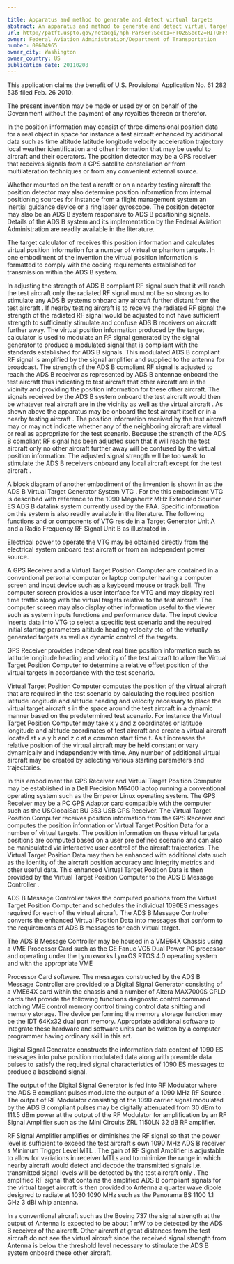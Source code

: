 ```yaml
---

title: Apparatus and method to generate and detect virtual targets
abstract: An apparatus and method to generate and detect virtual targets. Position information for one or more virtual targets is calculated onboard a vehicle from real position information obtained from GPS satellites or other external or internal sources. This virtual position information is coded, mixed with a carrier frequency, amplified, and radiated to a nearby test vehicle, such as an aircraft. The amplitude of the radiated signal is adjusted such that the signal containing the virtual position information is received by the test aircraft only. The radiated signal thus adjusted is below the detection threshold of any aircraft further away. The test aircraft decodes the signal and interprets the decoded virtual position information as real aircraft in its vicinity. The coded signals may be structured to comply with the requirements of the FAA's ADS-B system. The apparatus may be mounted on the test aircraft itself, or on a nearby aircraft.
url: http://patft.uspto.gov/netacgi/nph-Parser?Sect1=PTO2&Sect2=HITOFF&p=1&u=%2Fnetahtml%2FPTO%2Fsearch-adv.htm&r=1&f=G&l=50&d=PALL&S1=08604965&OS=08604965&RS=08604965
owner: Federal Aviation Administration/Department of Transportation
number: 08604965
owner_city: Washington
owner_country: US
publication_date: 20110208
---
```

This application claims the benefit of U.S. Provisional Application No. 61 282 535 filed Feb. 26 2010.

The present invention may be made or used by or on behalf of the Government without the payment of any royalties thereon or therefor.

In the position information may consist of three dimensional position data for a real object in space for instance a test aircraft enhanced by additional data such as time altitude latitude longitude velocity acceleration trajectory local weather identification and other information that may be useful to aircraft and their operators. The position detector may be a GPS receiver that receives signals from a GPS satellite constellation or from multilateration techniques or from any convenient external source.

Whether mounted on the test aircraft or on a nearby testing aircraft the position detector may also determine position information from internal positioning sources for instance from a flight management system an inertial guidance device or a ring laser gyroscope. The position detector may also be an ADS B system responsive to ADS B positioning signals. Details of the ADS B system and its implementation by the Federal Aviation Administration are readily available in the literature.

The target calculator of receives this position information and calculates virtual position information for a number of virtual or phantom targets. In one embodiment of the invention the virtual position information is formatted to comply with the coding requirements established for transmission within the ADS B system.

In adjusting the strength of ADS B compliant RF signal such that it will reach the test aircraft only the radiated RF signal must not be so strong as to stimulate any ADS B systems onboard any aircraft further distant from the test aircraft . If nearby testing aircraft is to receive the radiated RF signal the strength of the radiated RF signal would be adjusted to not have sufficient strength to sufficiently stimulate and confuse ADS B receivers on aircraft further away. The virtual position information produced by the target calculator is used to modulate an RF signal generated by the signal generator to produce a modulated signal that is compliant with the standards established for ADS B signals. This modulated ADS B compliant RF signal is amplified by the signal amplifier and supplied to the antenna for broadcast. The strength of the ADS B compliant RF signal is adjusted to reach the ADS B receiver as represented by ADS B antennae onboard the test aircraft thus indicating to test aircraft that other aircraft are in the vicinity and providing the position information for these other aircraft. The signals received by the ADS B system onboard the test aircraft would then be whatever real aircraft are in the vicinity as well as the virtual aircraft . As shown above the apparatus may be onboard the test aircraft itself or in a nearby testing aircraft . The position information received by the test aircraft may or may not indicate whether any of the neighboring aircraft are virtual or real as appropriate for the test scenario. Because the strength of the ADS B compliant RF signal has been adjusted such that it will reach the test aircraft only no other aircraft further away will be confused by the virtual position information. The adjusted signal strength will be too weak to stimulate the ADS B receivers onboard any local aircraft except for the test aircraft .

A block diagram of another embodiment of the invention is shown in as the ADS B Virtual Target Generator System VTG . For the this embodiment VTG is described with reference to the 1090 Megahertz MHz Extended Squirter ES ADS B datalink system currently used by the FAA. Specific information on this system is also readily available in the literature. The following functions and or components of VTG reside in a Target Generator Unit A and a Radio Frequency RF Signal Unit B as illustrated in .

Electrical power to operate the VTG may be obtained directly from the electrical system onboard test aircraft or from an independent power source.

A GPS Receiver and a Virtual Target Position Computer are contained in a conventional personal computer or laptop computer having a computer screen and input device such as a keyboard mouse or track ball. The computer screen provides a user interface for VTG and may display real time traffic along with the virtual targets relative to the test aircraft. The computer screen may also display other information useful to the viewer such as system inputs functions and performance data. The input device inserts data into VTG to select a specific test scenario and the required initial starting parameters altitude heading velocity etc. of the virtually generated targets as well as dynamic control of the targets.

GPS Receiver provides independent real time position information such as latitude longitude heading and velocity of the test aircraft to allow the Virtual Target Position Computer to determine a relative offset position of the virtual targets in accordance with the test scenario.

Virtual Target Position Computer computes the position of the virtual aircraft that are required in the test scenario by calculating the required position latitude longitude and altitude heading and velocity necessary to place the virtual target aircraft s in the space around the test aircraft in a dynamic manner based on the predetermined test scenario. For instance the Virtual Target Position Computer may take x y and z coordinates or latitude longitude and altitude coordinates of test aircraft and create a virtual aircraft located at x a y b and z c at a common start time t. As t increases the relative position of the virtual aircraft may be held constant or vary dynamically and independently with time. Any number of additional virtual aircraft may be created by selecting various starting parameters and trajectories.

In this embodiment the GPS Receiver and Virtual Target Position Computer may be established in a Dell Precision M6400 laptop running a conventional operating system such as the Emperor Linux operating system. The GPS Receiver may be a PC GPS Adaptor card compatible with the computer such as the USGlobalSat BU 353 USB GPS Receiver. The Virtual Target Position Computer receives position information from the GPS Receiver and computes the position information or Virtual Target Position Data for a number of virtual targets. The position information on these virtual targets positions are computed based on a user pre defined scenario and can also be manipulated via interactive user control of the aircraft trajectories. The Virtual Target Position Data may then be enhanced with additional data such as the identity of the aircraft position accuracy and integrity metrics and other useful data. This enhanced Virtual Target Position Data is then provided by the Virtual Target Position Computer to the ADS B Message Controller .

ADS B Message Controller takes the computed positions from the Virtual Target Position Computer and schedules the individual 1090ES messages required for each of the virtual aircraft. The ADS B Message Controller converts the enhanced Virtual Position Data into messages that conform to the requirements of ADS B messages for each virtual target.

The ADS B Message Controller may be housed in a VME64X Chassis using a VME Processor Card such as the GE Fanuc VG5 Dual Power PC processor and operating under the Lynuxworks LynxOS RTOS 4.0 operating system and with the appropriate VME

Processor Card software. The messages constructed by the ADS B Message Controller are provided to a Digital Signal Generator consisting of a VME64X card within the chassis and a number of Altera MAX7000S CPLD cards that provide the following functions diagnostic control command latching VME control memory control timing control data shifting and memory storage. The device performing the memory storage function may be the IDT 64Kx32 dual port memory. Appropriate additional software to integrate these hardware and software units can be written by a computer programmer having ordinary skill in this art.

Digital Signal Generator constructs the information data content of 1090 ES messages into pulse position modulated data along with preamble data pulses to satisfy the required signal characteristics of 1090 ES messages to produce a baseband signal.

The output of the Digital Signal Generator is fed into RF Modulator where the ADS B compliant pulses modulate the output of a 1090 MHz RF Source . The output of RF Modulator consisting of the 1090 carrier signal modulated by the ADS B compliant pulses may be digitally attenuated from 30 dBm to 111.5 dBm power at the output of the RF Modulator for amplification by an RF Signal Amplifier such as the Mini Circuits ZRL 1150LN 32 dB RF amplifier.

RF Signal Amplifier amplifies or diminishes the RF signal so that the power level is sufficient to exceed the test aircraft s own 1090 MHz ADS B receiver s Minimum Trigger Level MTL . The gain of RF Signal Amplifier is adjustable to allow for variations in receiver MTLs and to minimize the range in which nearby aircraft would detect and decode the transmitted signals i.e. transmitted signal levels will be detected by the test aircraft only . The amplified RF signal that contains the amplified ADS B compliant signals for the virtual target aircraft is then provided to Antenna a quarter wave dipole designed to radiate at 1030 1090 MHz such as the Panorama BS 1100 1.1 GHz 3 dBi whip antenna.

In a conventional aircraft such as the Boeing 737 the signal strength at the output of Antenna is expected to be about 1 mW to be detected by the ADS B receiver of the aircraft. Other aircraft at great distances from the test aircraft do not see the virtual aircraft since the received signal strength from Antenna is below the threshold level necessary to stimulate the ADS B system onboard these other aircraft.

